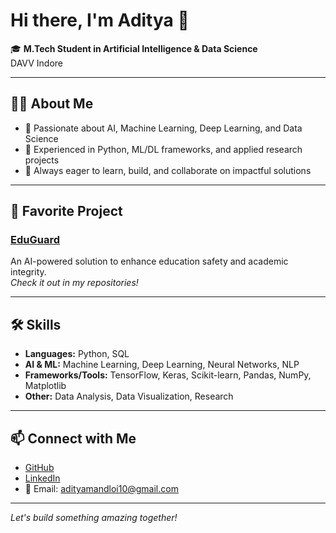 # Hi there, I'm Aditya 👋

🎓 **M.Tech Student in Artificial Intelligence & Data Science**  
DAVV Indore

---

## 👨‍💻 About Me

- 🚀 Passionate about AI, Machine Learning, Deep Learning, and Data Science
- 🐍 Experienced in Python, ML/DL frameworks, and applied research projects
- 🤝 Always eager to learn, build, and collaborate on impactful solutions

---

## 🚀 Favorite Project

### [EduGuard](https://github.com/beingaditya18/eduguard)
An AI-powered solution to enhance education safety and academic integrity.  
*Check it out in my repositories!*

---

## 🛠️ Skills

- **Languages:** Python, SQL
- **AI & ML:** Machine Learning, Deep Learning, Neural Networks, NLP
- **Frameworks/Tools:** TensorFlow, Keras, Scikit-learn, Pandas, NumPy, Matplotlib
- **Other:** Data Analysis, Data Visualization, Research

---

## 📫 Connect with Me

- [GitHub](https://github.com/beingaditya18)
- [LinkedIn](https://www.linkedin.com/in/adityamandloi99)
- 📧 Email: adityamandloi10@gmail.com

---

*Let's build something amazing together!*
